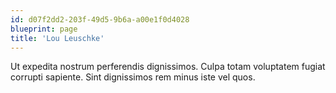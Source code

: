 ```yaml
---
id: d07f2dd2-203f-49d5-9b6a-a00e1f0d4028
blueprint: page
title: 'Lou Leuschke'
---
```

Ut expedita nostrum perferendis dignissimos. Culpa totam voluptatem fugiat corrupti sapiente. Sint dignissimos rem minus iste vel quos.